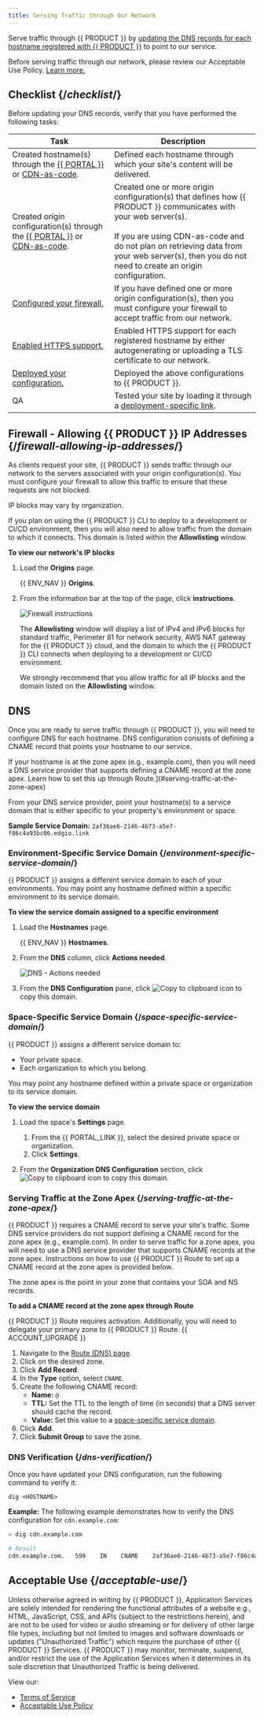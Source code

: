 ```yaml
---
title: Serving Traffic through Our Network
---
```


Serve traffic through {{ PRODUCT }} by [updating the DNS records for each hostname registered with {{ PRODUCT }}](#dns) to point to our service. 

<Callout type="important">

  Before serving traffic through our network, please review our Acceptable Use Policy. [Learn more.](#acceptable-use)

</Callout>

## Checklist {/*checklist*/}

Before updating your DNS records, verify that you have performed the following tasks:

| Task                                                                                                                                                                               | Description                                                                                                                                                                                                                                                                   |
| ---------------------------------------------------------------------------------------------------------------------------------------------------------------------------------- | ----------------------------------------------------------------------------------------------------------------------------------------------------------------------------------------------------------------------------------------------------------------------------- |
| Created hostname(s) through the [{{ PORTAL }}](/guides/basics/hostnames#add-modify-delete-hostname) or  [CDN-as-code](/guides/performance/cdn_as_code/edgio_config#environments).           | Defined each hostname through which your site's content will be delivered.                                                                                                                                                                                                    |
| Created origin configuration(s) through the [{{ PORTAL }}](/guides/basics/origins#add-an-origin-configuration) or  [CDN-as-code](/guides/performance/cdn_as_code#defining-origins). | Created one or more origin configuration(s) that defines how {{ PRODUCT }} communicates with your web server(s). <br /><br />If you are using CDN-as-code and do not plan on retrieving data from your web server(s), then you do not need to create an origin configuration. |
| [Configured your firewall.](#firewall-allowing-ip-addresses)                                                                                                                        | If you have defined one or more origin configuration(s), then you must configure your firewall to accept traffic from our network.                                                                                                                                            |
| [Enabled HTTPS support.](/guides/basics/hostnames#https-traffic)                                                                                                                    | Enabled HTTPS support for each registered hostname by either autogenerating or uploading a TLS certificate to our network.                                                                                                                                                    |
| [Deployed your configuration.](/guides/basics/deployments)                                                                                                                         | Deployed the above configurations to {{ PRODUCT }}.                                                                                                                                                                                                                           |
| QA                                                                                                                                                                                 | Tested your site by loading it through a [deployment-specific link](/guides/basics/deployments#deployment-specific-page).                                                                                                                                                     |

## Firewall - Allowing {{ PRODUCT }} IP Addresses {/*firewall-allowing-ip-addresses*/}

As clients request your site, {{ PRODUCT }} sends traffic through our network to the servers associated with your origin configuration(s). You must configure your firewall to allow this traffic to ensure that these requests are not blocked.

<Callout type="important">

  IP blocks may vary by organization. 

</Callout>

<Callout type="info">

  If you plan on using the {{ PRODUCT }} CLI to deploy to a development or CI/CD environment, then you will also need to allow traffic from the domain to which it connects. This domain is listed within the **Allowlisting** window.

</Callout>

**To view our network's IP blocks**

1.  Load the **Origins** page.

    {{ ENV_NAV }} **Origins**. 

2.  From the information bar at the top of the page, click **instructions**.

    ![Firewall instructions](/images/v7/basics/origins-instructions.png)

    The **Allowlisting** window will display a list of IPv4 and IPv6 blocks for standard traffic, Perimeter 81 for network security, AWS NAT gateway for the {{ PRODUCT }} cloud, and the domain to which the {{ PRODUCT }} CLI connects when deploying to a development or CI/CD environment.

    <Callout type="important">

      We strongly recommend that you allow traffic for all IP blocks and the domain listed on the **Allowlisting** window.

    </Callout>

## DNS

Once you are ready to serve traffic through {{ PRODUCT }}, you will need to configure DNS for each hostname. DNS configuration consists of defining a CNAME record that points your hostname to our service. 

<Callout type="info">

  If your hostname is at the zone apex (e.g., example.com), then you will need a DNS service provider that supports defining a CNAME record at the zone apex. Learn how to set this up through Route.](#serving-traffic-at-the-zone-apex)

</Callout>

From your DNS service provider, point your hostname(s) to a service domain that is either specific to your property's environment or space.

**Sample Service Domain:** `2af36ae6-2146-4b73-a5e7-f86c4a93bc06.edgio.link`

### Environment-Specific Service Domain {/*environment-specific-service-domain*/}

{{ PRODUCT }} assigns a different service domain to each of your environments. You may point any hostname defined within a specific environment to its service domain. 

**To view the service domain assigned to a specific environment**

1.  Load the **Hostnames** page.

    {{ ENV_NAV }} **Hostnames**. 

2.  From the **DNS** column, click **Actions needed**.

    ![DNS - Actions needed](/images/v7/basics/hostnames-dns.png)

3.  From the **DNS Configuration** pane, click <Image inline src="/images/v7/icons/copy-to-clipboard.png" alt="Copy to clipboard icon" />  to copy this domain. 

### Space-Specific Service Domain {/*space-specific-service-domain*/}

{{ PRODUCT }} assigns a different service domain to:

-   Your private space.
-   Each organization to which you belong. 

You may point any hostname defined within a private space or organization to its service domain. 

**To view the service domain**

1.  Load the space's **Settings** page.

    1.  From the {{ PORTAL_LINK }}, select the desired private space or organization.
    2.  Click **Settings**.

2.  From the **Organization DNS Configuration** section, click <Image inline src="/images/v7/icons/copy-to-clipboard.png" alt="Copy to clipboard icon" />  to copy this domain. 

### Serving Traffic at the Zone Apex {/*serving-traffic-at-the-zone-apex*/}

{{ PRODUCT }} requires a CNAME record to serve your site's traffic. Some DNS service providers do not support defining a CNAME record for the zone apex (e.g., example.com). In order to serve traffic for a zone apex, you will need to use a DNS service provider that supports CNAME records at the zone apex. Instructions on how to use {{ PRODUCT }} Route to set up a CNAME record at the zone apex is provided below.

<Callout type="info">

  The zone apex is the point in your zone that contains your SOA and NS records.

</Callout>

**To add a CNAME record at the zone apex through Route**

<Callout type="info">

  {{ PRODUCT }} Route requires activation. Additionally, you will need to delegate your primary zone to {{ PRODUCT }} Route. {{ ACCOUNT_UPGRADE }}

</Callout>

1.  Navigate to the [Route (DNS) page](https://my.edgecast.com/dns/default.aspx).
2.  Click on the desired zone.
3.  Click **Add Record**.
4.  In the **Type** option, select `CNAME`.
5.  Create the following CNAME record:
    -   **Name:** `@`
    -   **TTL:** Set the TTL to the length of time (in seconds) that a DNS server should cache the record.
    -   **Value:** Set this value to a [space-specific service domain](#space-specific-service-domain).
6.  Click **Add**.
7.  Click **Submit Group** to save the zone.

### DNS Verification {/*dns-verification*/}

Once you have updated your DNS configuration, run the following command to verify it:

`dig <HOSTNAME>`

**Example:** The following example demonstrates how to verify the DNS configuration for `cdn.example.com`:

```bash
> dig cdn.example.com

# Result
cdn.example.com.   599    IN    CNAME    2af36ae6-2146-4b73-a5e7-f86c4a93bc06.edgio.link
```

## Acceptable Use {/*acceptable-use*/}

Unless otherwise agreed in writing by {{ PRODUCT }}, Application Services are solely intended for rendering the functional attributes of a website e.g., HTML, JavaScript, CSS, and APIs (subject to the restrictions herein), and are not to be used for video or audio streaming or for delivery of other large file types, including but not limited to images and software downloads or updates ("Unauthorized Traffic") which require the purchase of other {{ PRODUCT }} Services. {{ PRODUCT }} may monitor, terminate, suspend, and/or restrict the use of the Application Services when it determines in its sole discretion that Unauthorized Traffic is being delivered.

View our:
-   [Terms of Service](https://edg.io/company/legal/terms-of-service/)
-   [Acceptable Use Policy](https://edg.io/company/legal/acceptable-use-policy/)
